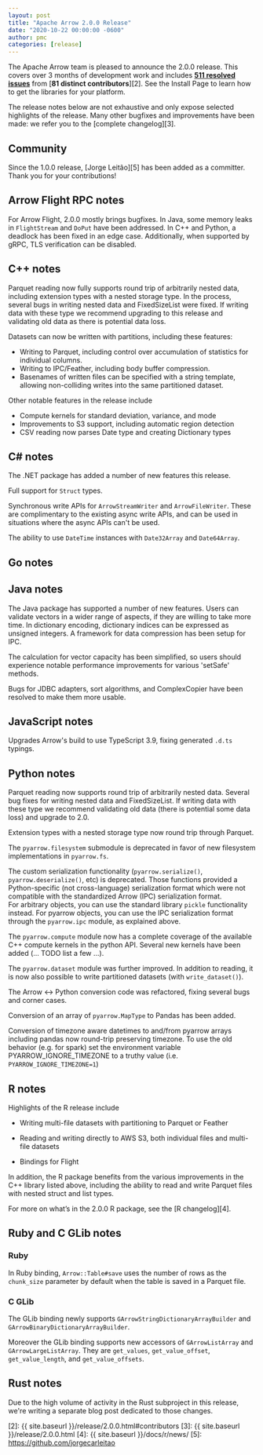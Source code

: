 ```yaml
---
layout: post
title: "Apache Arrow 2.0.0 Release"
date: "2020-10-22 00:00:00 -0600"
author: pmc
categories: [release]
---
```

<!--
{% comment %}
Licensed to the Apache Software Foundation (ASF) under one or more
contributor license agreements.  See the NOTICE file distributed with
this work for additional information regarding copyright ownership.
The ASF licenses this file to you under the Apache License, Version 2.0
(the "License"); you may not use this file except in compliance with
the License.  You may obtain a copy of the License at

http://www.apache.org/licenses/LICENSE-2.0

Unless required by applicable law or agreed to in writing, software
distributed under the License is distributed on an "AS IS" BASIS,
WITHOUT WARRANTIES OR CONDITIONS OF ANY KIND, either express or implied.
See the License for the specific language governing permissions and
limitations under the License.
{% endcomment %}
-->

The Apache Arrow team is pleased to announce the 2.0.0 release. This covers
over 3 months of development work and includes [**511 resolved issues**][1]
from [**81 distinct contributors**][2]. See the Install Page to learn how to
get the libraries for your platform.

The release notes below are not exhaustive and only expose selected highlights
of the release. Many other bugfixes and improvements have been made: we refer
you to the [complete changelog][3].

## Community

Since the 1.0.0 release, [Jorge Leitão][5] has been added as a committer. Thank you for your contributions!

## Arrow Flight RPC notes

For Arrow Flight, 2.0.0 mostly brings bugfixes. In Java, some memory leaks in `FlightStream` and `DoPut` have been addressed. In C++ and Python, a deadlock has been fixed in an edge case. Additionally, when supported by gRPC, TLS verification can be disabled.

## C++ notes

Parquet reading now fully supports round trip of arbitrarily nested data, including extension types with a nested storage type. In the process, several bugs
in writing nested data and FixedSizeList were fixed.  If writing data with these type we recommend upgrading to this release and validating
old data as there is potential data loss.

Datasets can now be written with partitions, including these features:

* Writing to Parquet, including control over accumulation of statistics for individual columns.
* Writing to IPC/Feather, including body buffer compression.
* Basenames of written files can be specified with a string template, allowing non-colliding writes into the same partitioned dataset.

Other notable features in the release include

* Compute kernels for standard deviation, variance, and mode
* Improvements to S3 support, including automatic region detection
* CSV reading now parses Date type and creating Dictionary types

## C# notes

The .NET package has added a number of new features this release.

Full support for `Struct` types.

Synchronous write APIs for `ArrowStreamWriter` and `ArrowFileWriter`. These are complimentary to the existing
async write APIs, and can be used in situations where the async APIs can't be used.

The ability to use `DateTime` instances with `Date32Array` and `Date64Array`.

## Go notes

## Java notes

The Java package has supported a number of new features.
Users can validate vectors in a wider range of aspects, if they are willing to take more time.
In dictionary encoding, dictionary indices can be expressed as unsigned integers.
A framework for data compression has been setup for IPC.  

The calculation for vector capacity has been simplified, so users should experience notable performance
improvements for various 'setSafe' methods.

Bugs for JDBC adapters, sort algorithms, and ComplexCopier have been resolved to make them more usable.

## JavaScript notes

Upgrades Arrow's build to use TypeScript 3.9, fixing generated `.d.ts` typings.

## Python notes

Parquet reading now supports round trip of arbitrarily nested data. Several bug fixes
for writing nested data and FixedSizeList.  If writing data with these type we recommend validating
old data (there is potential some data loss) and upgrade to 2.0.

Extension types with a nested storage type now round trip through Parquet.

The `pyarrow.filesystem` submodule is deprecated in favor of new filesystem
implementations in `pyarrow.fs`.

The custom serialization functionality (`pyarrow.serialize()`,
`pyarrow.deserialize()`, etc) is deprecated. Those functions provided a
Python-specific (not cross-language) serialization format which were not
compatible with the standardized Arrow (IPC) serialization format.  
For arbitrary objects, you can use the standard library ``pickle``
functionality instead. For pyarrow objects, you can use the IPC
serialization format through the ``pyarrow.ipc`` module, as explained
above.

The `pyarrow.compute` module now has a complete coverage of the available C++
compute kernels in the python API. Several new kernels have been added (... TODO
list a few ...).

The `pyarrow.dataset` module was further improved. In addition to reading,
it is now also possible to write partitioned datasets (with `write_dataset()`).

The Arrow <-> Python conversion code was refactored, fixing several bugs
and corner cases.

Conversion of an array of `pyarrow.MapType` to Pandas has been added.

Conversion of timezone aware datetimes to and/from pyarrow arrays including pandas
now round-trip preserving timezone. To use the old behavior (e.g. for spark) set
the environment variable PYARROW_IGNORE_TIMEZONE to a truthy value (i.e.
`PYARROW_IGNORE_TIMEZONE=1`)

## R notes

Highlights of the R release include

* Writing multi-file datasets with partitioning to Parquet or Feather

* Reading and writing directly to AWS S3, both individual files and multi-file datasets

* Bindings for Flight

In addition, the R package benefits from the various improvements in the C++ library listed above, including the ability to read and write Parquet files with nested struct and list types.

For more on what’s in the 2.0.0 R package, see the [R changelog][4].

## Ruby and C GLib notes

### Ruby

In Ruby binding, `Arrow::Table#save` uses the number of rows as the `chunk_size` parameter by default when the table is saved in a Parquet file.

### C GLib

The GLib binding newly supports `GArrowStringDictionaryArrayBuilder` and `GArrowBinaryDictionaryArrayBuilder`.

Moreover the GLib binding supports new accessors of `GArrowListArray` and `GArrowLargeListArray`.  They are `get_values`, `get_value_offset`, `get_value_length`, and `get_value_offsets`.

## Rust notes

Due to the high volume of activity in the Rust subproject in this release, we're writing a separate blog post dedicated to those changes.

[1]: https://issues.apache.org/jira/issues/?jql=project%20%3D%20ARROW%20AND%20status%20%3D%20Resolved%20AND%20fixVersion%20%3D%202.0.0
[2]: {{ site.baseurl }}/release/2.0.0.html#contributors
[3]: {{ site.baseurl }}/release/2.0.0.html
[4]: {{ site.baseurl }}/docs/r/news/
[5]: https://github.com/jorgecarleitao
